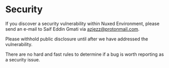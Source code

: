 # Security

If you discover a security vulnerability within Nuxed Environment, please send an e-mail to Saif Eddin Gmati via azjezz@protonmail.com.

Please withhold public disclosure until after we have addressed the vulnerability.

There are no hard and fast rules to determine if a bug is worth reporting as a security issue. 

